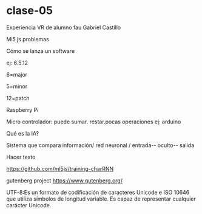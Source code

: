 # clase-05

Experiencia VR de alumno fau Gabriel Castillo

Ml5.js problemas

Cómo se lanza un software 

ej: 6.5.12

6=major

5=minor

12=patch

Raspberry Pi

Micro controlador: puede sumar. restar.pocas operaciones ej: arduino

Qué es la IA?

Sistema que compara información/ red neuronal / entrada-- oculto-- salida

Hacer texto 

https://github.com/ml5js/training-charRNN

gutenberg project https://www.gutenberg.org/

UTF-8:Es un formato de codificación de caracteres Unicode e ISO 10646 que utiliza símbolos de longitud variable.  Es capaz de representar cualquier carácter Unicode.
